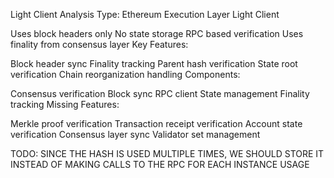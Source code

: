 Light Client Analysis
Type: Ethereum Execution Layer Light Client

Uses block headers only
No state storage
RPC based verification
Uses finality from consensus layer
Key Features:

Block header sync
Finality tracking
Parent hash verification
State root verification
Chain reorganization handling
Components:

Consensus verification
Block sync
RPC client
State management
Finality tracking
Missing Features:

Merkle proof verification
Transaction receipt verification
Account state verification
Consensus layer sync
Validator set management


TODO: SINCE THE HASH IS USED MULTIPLE TIMES, WE SHOULD STORE IT INSTEAD OF MAKING CALLS TO THE RPC FOR EACH INSTANCE USAGE